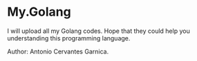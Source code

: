 # My.Golang
I will upload all my Golang codes.  Hope that they could help you understanding this programming language. 

Author: Antonio Cervantes Garnica. 

